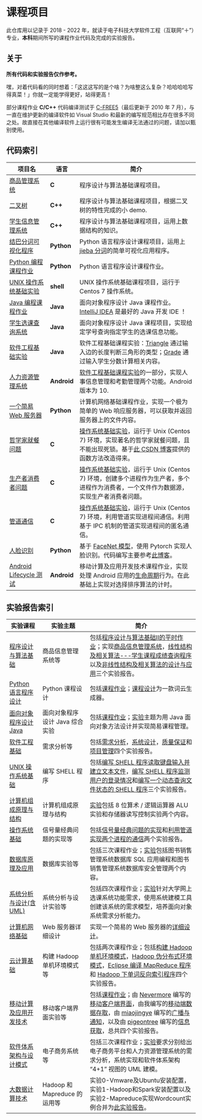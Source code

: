 # 课程项目

此仓库用以记录于 2018 - 2022 年，就读于电子科技大学软件工程（互联网“＋”）专业，**本科**期间所写的课程作业代码及完成的实验报告。

## 关于

**所有代码和实验报告仅作参考。**

嘿，对着代码看的同时想着：「这这这写的是个啥？为啥整这么复杂？哈哈哈哈写得真菜！」你就一定能学得更好，站得更高！

部分课程作业 **C/C++** 代码编译测试于 [C-FREE5](http://www.programarts.com/cfree_ch/)（最后更新于 2010 年 7 月），与一直在维护更新的编译软件如 Visual Studio 和最新的编写规范相比存在很多不同之处。故直接在其他编译软件上运行很有可能发生编译无法通过的问题，请加以甄别使用。

## 代码索引

项目名|语言|简介
---|---|---
[商品管理系统](./c-GoodsManageSys)|**C**|程序设计与算法基础课程项目。
[二叉树](./cpp-BinaryTree)|**C++**|程序设计与算法基础课程项目，根据二叉树的特性完成的小 demo.
[学生信息管理系统](./cpp-StudentsManageSys)|**C++**|程序设计与算法基础课程项目，运用上数据结构的知识。
[结巴分词可视化程序](./python-jieba-WordsCloudMaker)|**Python**|Python 语言程序设计课程项目，运用上 [jieba 分词](https://github.com/fxsjy/jieba)的简单可视化应用程序。
[Python 编程课程作业](./python-Coursework)|**Python** |Python 语言程序设计课程作业。
[UNIX 操作系统基础实验](./shell-SimpleExperiment)|**shell**|UNIX 操作系统基础课程项目，运行于 Centos 7 操作系统。
[Java 编程课程作业](./java-Coursework)|**Java**|面向对象程序设计 Java 课程作业。[IntelliJ IDEA](https://www.jetbrains.com/idea/) 是最好的 Java 开发 IDE ！
[学生选课查询系统](./java-StudentsQuerySys)|**Java**|面向对象程序设计 Java 课程项目，实现给定学号查询指定学生的选课信息功能。
[软件工程基础实验](./java-SoftwareEngineering)|**Java**|软件工程基础课程实验：[Triangle](./java-SoftwareEngineering/Triangle.java) 通过输入边的长度判断三角形的类型；[Grade](./java-SoftwareEngineering/Grade.java) 通过输入学生分数计算相关内容。
[人力资源管理系统](./java-SoftwareEngineering/HrManagerSys)|**Android**|[软件工程基础课程实验](./java-SoftwareEngineering)的一部分，实现人事信息管理和考勤管理两个功能。Android 版本为 10.
[一个简易 Web 服务器](./python-TCPServer)|**Python**|计算机网络基础课程作业，实现一个极为简单的 Web 响应服务器，可以获取并返回服务器上的文件内容。
[哲学家就餐问题](./c-OperatingSystemBasics/philosopher.c)|**C**|[操作系统基础实验](./c-OperatingSystemBasics)，运行于 Unix (Centos 7) 环境，实现著名的哲学家就餐问题，且不能出现死锁。基于[此 CSDN 博客](https://blog.csdn.net/thelostlamb/article/details/80741319)提供的函数方法改造得来。
[生产者消费者问题](./c-OperatingSystemBasics/producer-consumer.c)|**C**|[操作系统基础实验](./c-OperatingSystemBasics)，运行于 Unix (Centos 7) 环境，创建多个进程作为生产者，多个进程作为消费者，一个文件作为数据源，实现生产者消费者问题。
[管道通信](./c-OperatingSystemBasics/pipe.c)|**C**|[操作系统基础实验](./c-OperatingSystemBasics)，运行于 Unix (Centos 7) 环境，利用管道实现进程间通信。利用基于 IPC 机制的管道实现进程间的匿名通信。
[人脸识别](./python-FaceRecognition)|**Python**|基于 [FaceNet 模型](https://arxiv.org/pdf/1503.03832)，使用 Pytorch 实现人脸识别。代码编写主要参考[此博客](https://www.cnblogs.com/muyisun/p/13338098.html)。
[Android Lifecycle 测试](./android-LifecycleTest)|**Android**|移动计算及应用开发技术课程作业，实现处理 Android 应用的[生命周期](https://developer.android.com/guide/components/activities/activity-lifecycle)行为。在此基础上实现对选择排序算法的计时。

## 实验报告索引

实验课程|实验主题|简介
---|---|---
[程序设计与算法基础](./pdf-程序设计与算法基础)|商品信息管理系统等|包括[程序设计与算法基础Ⅱ的平时作业](./pdf-程序设计与算法基础/程序设计与算法基础Ⅱ_作业.pdf)；实现[商品信息管理系统](./pdf-程序设计与算法基础/程序设计与算法基础Ⅰ_实验_实验报告.pdf)，[线性结构及相关算法---学生课程成绩查询程序](./pdf-程序设计与算法基础/程序设计与算法基础Ⅱ_实验%201_实验报告.pdf)以及[非线性结构及相关算法的设计与应用](./pdf-程序设计与算法基础/程序设计与算法基础Ⅱ_实验%202_实验报告.pdf)三个实验报告。
[Python 语言程序设计](./pdf-Python%20语言程序设计)|Python 课程设计|包括[课程作业](./pdf-Python%20语言程序设计/《Python%20语言程序设计》平时作业.pdf)；[课程设计](./pdf-Python%20语言程序设计/《Python%20语言程序设计》期末课程设计.pdf)为一款词云生成器。
[面向对象程序设计 Java](./pdf-面向对象程序设计%20Java)|面向对象程序设计 Java 综合实验|包括[课程作业](./pdf-面向对象程序设计%20Java/Java_平时作业.pdf)；[实验](./pdf-面向对象程序设计%20Java/Java_实验.pdf)主题为用 Java 面向对象方法设计并实现简易课程管理。
[软件工程基础](./pdf-软件工程基础)|需求分析等|包括[需求分析](./pdf-软件工程基础/实验%201.pdf)，[系统设计](./pdf-软件工程基础/实验%202.pdf)，[质量保证](./pdf-软件工程基础/实验%203.pdf)和[项目管理](./pdf-软件工程基础/实验%204.pdf)四个实验报告。
[UNIX 操作系统基础](./pdf-UNIX%20操作系统基础)|编写 SHELL 程序|包括[编写 SHELL 程序读取键盘输入并建立文本文件](./pdf-UNIX%20操作系统基础/实验1%20-%20文本建立与键盘输入.pdf)，[编写 SHELL 程序监测用户的登录情况](./pdf-UNIX%20操作系统基础/实验2%20-%20用户登录监测.pdf)和[编写一个动态查询文件状态的 SHELL 程序](./pdf-UNIX%20操作系统基础/实验3%20-%20文件状态查询.pdf)三个实验报告。
[计算机组成原理与结构](./pdf-计算机组成原理与结构)|计算机组成原理与结构|[实验](./pdf-计算机组成原理与结构/计算机组成原理与结构实验报告.pdf)包括 8 位算术 / 逻辑运算器 ALU 实验和存储器读写控制实验两个内容。
[操作系统基础](./pdf-操作系统基础)|信号量经典问题的实现等|包括[信号量经典问题的实现](./pdf-操作系统基础/实验1%20-%20信号量经典问题的实现.pdf)和[利用管道实现两个进程的通信](./pdf-操作系统基础/实验2%20-%20利用管道实现两个进程的通信.pdf)两个实验报告。
[数据库原理及应用](./pdf-数据库原理及应用)|数据库实验等|包括三次课程作业；[实验](./pdf-数据库原理及应用/实验.pdf)包括图书销售管理系统数据库 SQL 应用编程和图书销售管理系统数据库安全管理两个内容。
[系统分析与设计(含UML)](./pdf-系统分析与设计(含UML))|系统分析与设计实验等|包括四次课程作业；[实验](./pdf-系统分析与设计(含UML)/2019-2020-2《系统分析与设计(含UML)》实验报告.pdf)针对大学网上选课系统功能需求，使用系统建模工具创建该系统的需求模型，培养面向对象系统需求分析能力。
[计算机网络基础](./pdf-计算机网络基础)|Web 服务器详细设计|实现一个简易的 Web 服务器的[详细设计](pdf-计算机网络基础/Web%20服务器详细设计.pdf)。
[云计算基础](./pdf-云计算基础)|构建 Hadoop 单机环境模式等|包括两次课程作业；包括[构建 Hadoop 单机环境模式](./pdf-云计算基础/实验1%20-%20构建%20Hadoop%20单机环境模式.pdf)，[Hadoop 伪分布式环境模式](./pdf-云计算基础/实验2%20-%20Hadoop%20伪分布式环境模式.pdf)，[Eclipse 编译 MapReduce 程序](./pdf-云计算基础/实验3%20-%20Eclipse%20编译%20MapReduce%20程序.pdf)和 [Hadoop 下单词反向索引程序](./pdf-云计算基础/实验4%20-%20Hadoop%20下单词反向索引程序.pdf)四个实验报告。
[移动计算及应用开发技术](./pdf-移动计算及应用开发技术)|移动客户端界面实验等|包括[课程作业](./pdf-移动计算及应用开发技术/移动计算及应用开发技术作业.pdf)；由 [Nevermore](https://github.com/DesNevermore) 编写的[移动客户端界面](./pdf-移动计算及应用开发技术/实验%201%20-%20移动客户端界面.pdf)，由我编写的[移动端数据存取](./pdf-移动计算及应用开发技术/实验%202%20-%20移动端数据存取.pdf)，由 [miaojingye](https://github.com/miaojingye) 编写的[广播与通知](./pdf-移动计算及应用开发技术/实验%203%20-%20广播与通知.pdf)，以及由 [pigeontree](https://github.com/pigeontree) 编写的[信息获取](./pdf-移动计算及应用开发技术/实验%204%20-%20信息获取.pdf)，总共四个实验报告。
[软件体系架构与设计模式](./pdf-软件体系架构与设计模式)|电子商务系统等|包括三次课程作业；[实验](./pdf-软件体系架构与设计模式/软件体系架构与设计模式实验.pdf)要求分别给出电子商务平台和人力资源管理系统的需求分析，系统实现和软件体系架构 “4+1” 视图的 UML 建模。
[大数据计算技术](./pdf-大数据计算技术)|Hadoop 和 Mapreduce 的运用等|实验0-Vmware及Ubuntu安装配置，实验1-Hadoop和Spark安装配置以及实验2-Mapreduce实现Wordcount实例合并为[此实验报告](./pdf-大数据计算技术/实验012实验报告.pdf)。
